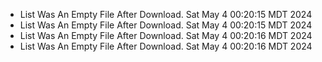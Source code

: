 *  List Was An Empty File After Download. Sat May  4 00:20:15 MDT 2024
*  List Was An Empty File After Download. Sat May  4 00:20:15 MDT 2024
*  List Was An Empty File After Download. Sat May  4 00:20:16 MDT 2024
*  List Was An Empty File After Download. Sat May  4 00:20:16 MDT 2024
